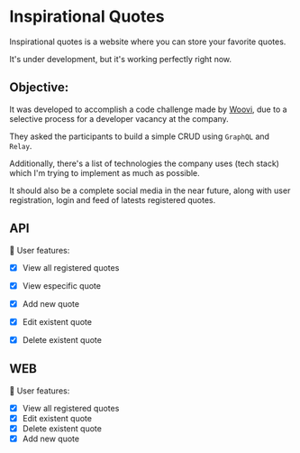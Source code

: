 # Inspirational Quotes

Inspirational quotes is a website where you can store your favorite quotes.

It's under development, but it's working perfectly right now.

## Objective:

It was developed to accomplish a code challenge made by [Woovi](https://woovi.com/), due to a selective process for a developer vacancy at the company.

They asked the participants to build a simple CRUD using `GraphQL` and `Relay`.

Additionally, there's a list of technologies the company uses (tech stack) which I'm trying to implement as much as possible.

It should also be a complete social media in the near future, along with user registration, login and feed of latests registered quotes.

## API

👤 User features:

- [x] View all registered quotes
- [x] View especific quote
- [x] Add new quote
- [x] Edit existent quote
- [x] Delete existent quote


## WEB

👤 User features:

- [x] View all registered quotes
- [x] Edit existent quote
- [x] Delete existent quote
- [x] Add new quote